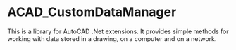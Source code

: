 # ACAD_CustomDataManager

This is a library for AutoCAD .Net extensions. 
It provides simple methods for working with data stored in a drawing, on a computer and on a network.
